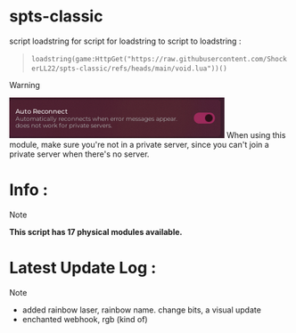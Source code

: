 # spts-classic
script loadstring for script for loadstring to script to loadstring : 

> ``````loadstring(game:HttpGet("https://raw.githubusercontent.com/ShockerLL22/spts-classic/refs/heads/main/void.lua"))()``````

> [!WARNING]
> ![spts-classic Image](https://raw.githubusercontent.com/ShockerLL22/spts-classic/refs/heads/main/image.png)
> When using this module, make sure you're not in a private server, since you can't join a private server when there's no server.
# Info : 
> [!NOTE] 
> **This script has 17 physical modules available.**
# Latest Update Log : 
> [!NOTE]  
> - added rainbow laser, rainbow name. change bits, a visual update
> - enchanted webhook, rgb (kind of)

